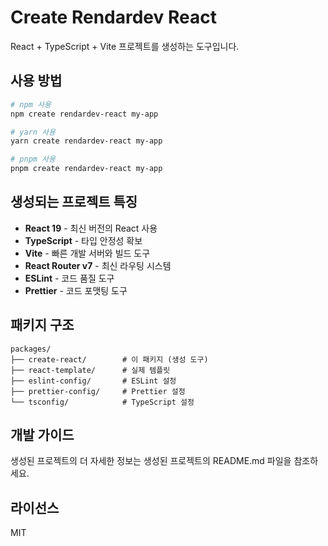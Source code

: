 # Create Rendardev React

React + TypeScript + Vite 프로젝트를 생성하는 도구입니다.

## 사용 방법

```bash
# npm 사용
npm create rendardev-react my-app

# yarn 사용
yarn create rendardev-react my-app

# pnpm 사용
pnpm create rendardev-react my-app
```

## 생성되는 프로젝트 특징

- **React 19** - 최신 버전의 React 사용
- **TypeScript** - 타입 안정성 확보
- **Vite** - 빠른 개발 서버와 빌드 도구
- **React Router v7** - 최신 라우팅 시스템
- **ESLint** - 코드 품질 도구
- **Prettier** - 코드 포맷팅 도구

## 패키지 구조

```
packages/
├── create-react/        # 이 패키지 (생성 도구)
├── react-template/      # 실제 템플릿
├── eslint-config/       # ESLint 설정
├── prettier-config/     # Prettier 설정
└── tsconfig/            # TypeScript 설정
```

## 개발 가이드

생성된 프로젝트의 더 자세한 정보는 생성된 프로젝트의 README.md 파일을 참조하세요.

## 라이선스

MIT
